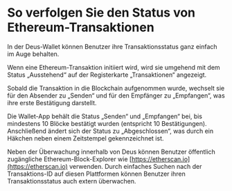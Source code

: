 # So verfolgen Sie den Status von Ethereum-Transaktionen

In der Deus-Wallet können Benutzer ihre Transaktionsstatus ganz einfach im Auge behalten.

Wenn eine Ethereum-Transaktion initiiert wird, wird sie umgehend mit dem Status „Ausstehend“ auf der Registerkarte „Transaktionen“ angezeigt.

Sobald die Transaktion in die Blockchain aufgenommen wurde, wechselt sie für den Absender zu „Senden“ und für den Empfänger zu „Empfangen“, was ihre erste Bestätigung darstellt.

Die Wallet-App behält die Status „Senden“ und „Empfangen“ bei, bis mindestens 10 Blöcke bestätigt wurden (entspricht 10 Bestätigungen). Anschließend ändert sich der Status zu „Abgeschlossen“, was durch ein Häkchen neben einem Zeitstempel gekennzeichnet ist.

Neben der Überwachung innerhalb von Deus können Benutzer öffentlich zugängliche Ethereum-Block-Explorer wie [https://etherscan.io](https://etherscan.io) verwenden. Durch einfaches Suchen nach der Transaktions-ID auf diesen Plattformen können Benutzer ihren Transaktionsstatus auch extern überwachen.